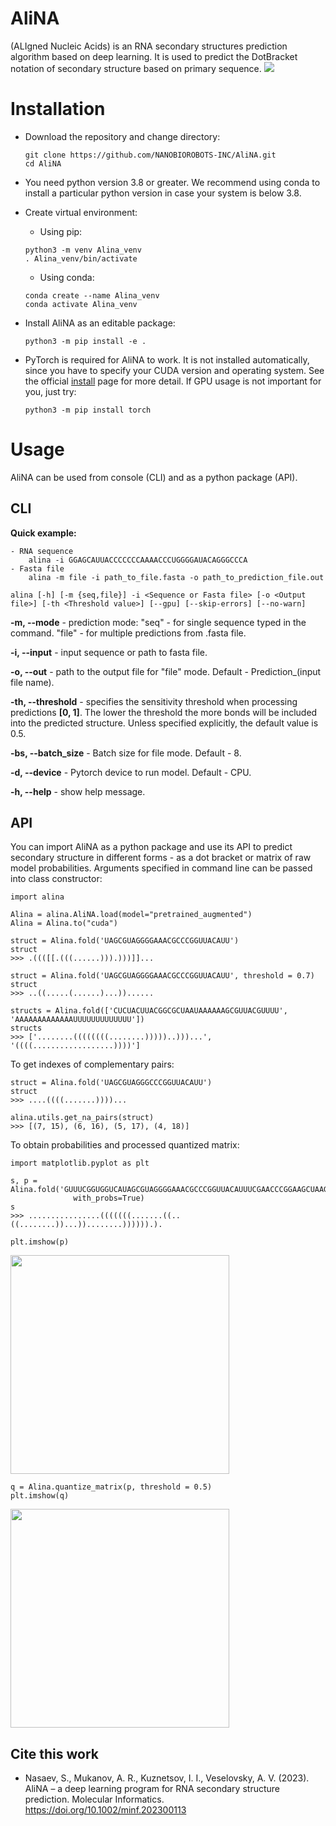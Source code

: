 AliNA
===

(ALIgned Nucleic Acids) is an RNA secondary structures prediction algorithm based on deep learning. It is used to predict the DotBracket notation of secondary structure based on primary sequence.
<img src="img/alina.png"/>

Installation
===

- Download the repository and change directory: 
    ```
    git clone https://github.com/NANOBIOROBOTS-INC/AliNA.git
    cd AliNA
    ```
    
- You need python version 3.8 or greater. We recommend using conda to install a particular python version in case your system is below 3.8. 

- Create virtual environment:

    - Using pip:
    ```
    python3 -m venv Alina_venv
    . Alina_venv/bin/activate
    ```
    - Using conda:
    ```
    conda create --name Alina_venv
    conda activate Alina_venv
    ```
- Install AliNA as an editable package:
    ```
    python3 -m pip install -e .
    ```
- PyTorch is required for AliNA to work. It is not installed automatically, since you have to specify your CUDA version and operating system. See the official [install](https://pytorch.org/get-started/locally/) page for more detail. If GPU usage is not important for you, just try:

    ```
    python3 -m pip install torch
    ```

Usage
===

AliNA can be used from console (CLI) and as a python package (API).
    
<h2>CLI</h2>

__Quick example:__

```
- RNA sequence
    alina -i GGAGCAUUACCCCCCCAAAACCCUGGGGAUACAGGGCCCA
- Fasta file
    alina -m file -i path_to_file.fasta -o path_to_prediction_file.out
```

```
alina [-h] [-m {seq,file}] -i <Sequence or Fasta file> [-o <Output file>] [-th <Threshold value>] [--gpu] [--skip-errors] [--no-warn]
```
**-m, --mode**  - prediction mode: "seq" - for single sequence typed in the command. "file" - for multiple predictions from .fasta file.

**-i, --input** - input sequence or path to fasta file.

**-o, --out** - path to the output file for "file" mode. Default - Prediction_(input file name).

**-th, --threshold** - specifies the sensitivity threshold when processing predictions **[0, 1]**. The lower the threshold the more bonds will be included into the predicted structure. Unless specified explicitly, the default value is 0.5.

**-bs, --batch_size** - Batch size for file mode. Default - 8.

**-d, --device** - Pytorch device to run model. Default - CPU.

**-h, --help** - show help message.

<h2>API</h2>
    You can import AliNA as a python package and use its API to predict secondary structure in different forms - as a dot bracket or matrix of raw model probabilities. Arguments specified in command line can be passed into class constructor:
    
```
import alina

Alina = alina.AliNA.load(model="pretrained_augmented")
Alina = Alina.to("cuda")
                
struct = Alina.fold('UAGCGUAGGGGAAACGCCCGGUUACAUU')
struct
>>> .((([[.(((......))).)))]]...

struct = Alina.fold('UAGCGUAGGGGAAACGCCCGGUUACAUU', threshold = 0.7)
struct
>>> ..((.....(......)...))......

structs = Alina.fold(['CUCUACUUACGGCGCUAAUAAAAAAGCGUUACGUUUU', 'AAAAAAAAAAAAAUUUUUUUUUUUUU'])
structs
>>> ['........((((((((........)))))..)))...', '((((..................))))']
```
    
To get indexes of complementary pairs:

```
struct = Alina.fold('UAGCGUAGGGCCCGGUUACAUU')
struct
>>> ....((((.......))))...

alina.utils.get_na_pairs(struct)
>>> [(7, 15), (6, 16), (5, 17), (4, 18)]
```

To obtain probabilities and processed quantized matrix:
    
```
import matplotlib.pyplot as plt

s, p = Alina.fold('GUUUCGGUGGUCAUAGCGUAGGGGAAACGCCCGGUUACAUUUCGAACCCGGAAGCUAAGCCUUACAGC', 
              with_probs=True)
s
>>> ................(((((((.......((..((........))...))........)))))).).

plt.imshow(p)
```

<img src="img/probs.png" width=350px/>

```
q = Alina.quantize_matrix(p, threshold = 0.5)
plt.imshow(q)
```

<img src="img/quant.png" width=350px/>

<h2>Cite this work</h2>

- Nasaev, S., Mukanov, A. R., Kuznetsov, I. I., Veselovsky, A. V. (2023). AliNA – a deep learning program for RNA secondary structure prediction. Molecular Informatics. https://doi.org/10.1002/minf.202300113
